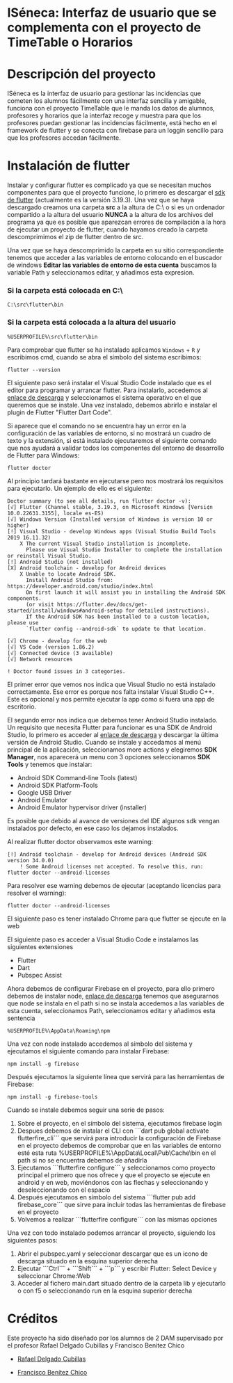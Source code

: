 # ISéneca: Interfaz de usuario que se complementa con el proyecto de TimeTable o Horarios

# Descripción del proyecto

ISéneca es la interfaz de usuario para gestionar las incidencias que cometen los alumnos fácilmente con una interfaz sencilla y amigable, funciona con el proyecto TimeTable que le manda los datos de alumnos, profesores y horarios que la interfaz recoge y muestra para que los profesores puedan gestionar las incidencias fácilmente, está hecho en el framework de flutter y se conecta con firebase para un loggin sencillo para que los profesores accedan fácilmente.

# Instalación de flutter

Instalar y configurar flutter es complicado ya que se necesitan muchos componentes para que el proyecto funcione, lo primero es descargar el [sdk de flutter](https://storage.googleapis.com/flutter_infra_release/releases/stable/windows/flutter_windows_3.19.3-stable.zip) (actualmente es la versión 3.19.3). Una vez que se haya descargado creamos una carpeta <b>src</b> a la altura de C:\ o si es un ordenador compartido a la altura del usuario <b>NUNCA</b> a la altura de los archivos del programa ya que es posible que aparezcan errores de compilación a la hora de ejecutar un proyecto de flutter, cuando hayamos creado la carpeta descomprimimos el zip de flutter dentro de src.

Una vez que se haya descomprimido la carpeta en su sitio correspondiente tenemos que acceder a las variables de entorno colocando en el buscador de windows <b>Editar las variables de entorno de esta cuenta</b> buscamos la variable Path y seleccionamos editar, y añadimos esta expresion.

<h3>Si la carpeta está colocada en C:\</h3>

```
C:\src\flutter\bin
```

<h3>Si la carpeta está colocada a la altura del usuario</h3>

```
%USERPROFILE%\src\flutter\bin
```

Para comprobar que flutter se ha instalado aplicamos ```Windows``` + ```R``` y escribimos cmd, cuando se abra el símbolo del sistema escribimos:

```
flutter --version
```

El siguiente paso será instalar el Visual Studio Code instalado que es el editor para programar y arrancar flutter. Para instalarlo, accedemos al [enlace de descarga](https://code.visualstudio.com/download) y seleccionamos el sistema operativo en el que queremos que se instale. Una vez instalado, debemos abrirlo e instalar el plugin de Flutter "Flutter Dart Code". 

Si aparece que el comando no se encuentra hay un error en la configuración de las variables de entorno, si no mostrará un cuadro de texto y la extensión, si está instalado ejecutaremos el siguiente comando que nos ayudará a validar todos los componentes del entorno de desarrollo de Flutter para Windows:

```
flutter doctor
```

Al principio tardará bastante en ejecutarse pero nos mostrará los requisitos para ejecutarlo. Un ejemplo de ello es el siguiente:

```
Doctor summary (to see all details, run flutter doctor -v):
[√] Flutter (Channel stable, 3.19.3, on Microsoft Windows [Versi¢n 10.0.22631.3155], locale es-ES)
[√] Windows Version (Installed version of Windows is version 10 or higher)
[!] Visual Studio - develop Windows apps (Visual Studio Build Tools 2019 16.11.32)
    X The current Visual Studio installation is incomplete.
      Please use Visual Studio Installer to complete the installation or reinstall Visual Studio.
[!] Android Studio (not installed)
[X] Android toolchain - develop for Android devices
    X Unable to locate Android SDK.
      Install Android Studio from: https://developer.android.com/studio/index.html
      On first launch it will assist you in installing the Android SDK components.
      (or visit https://flutter.dev/docs/get-started/install/windows#android-setup for detailed instructions).
      If the Android SDK has been installed to a custom location, please use
      `flutter config --android-sdk` to update to that location.

[√] Chrome - develop for the web
[√] VS Code (version 1.86.2)
[√] Connected device (3 available)
[√] Network resources

! Doctor found issues in 3 categories.
```

El primer error que vemos nos indica que Visual Studio no está instalado correctamente. Ese error es porque nos falta instalar Visual Studio C++. Este es opcional y nos permite ejecutar la app como si fuera una app de escritorio.

El segundo error nos indica que debemos tener Android Studio instalado. Un requisito que necesita Flutter para funcionar es una SDK de Android Studio, lo primero es acceder al [enlace de descarga](https://developer.android.com/studio?hl=es-419) y descargar la última versión de Android Studio. Cuando se instale y accedamos al menú principal de la aplicación, seleccionamos more actions y elegiremos <b>SDK Manager</b>, nos aparecerá un menu con 3 opciones seleccionamos <b>SDK Tools</b> y tenemos que instalar:

<ul>
    <li>Android SDK Command-line Tools (latest)</li>
    <li>Android SDK Platform-Tools</li>
    <li>Google USB Driver</li>
    <li>Android Emulator</li>
    <li>Android Emulator hypervisor driver (installer)</li>
</ul>

Es posible que debido al avance de versiones del IDE algunos sdk vengan instalados por defecto, en ese caso los dejamos instalados.

Al realizar flutter doctor observamos este warning:

```
[!] Android toolchain - develop for Android devices (Android SDK version 34.0.0)
    ! Some Android licenses not accepted. To resolve this, run: flutter doctor --android-licenses
```

Para resolver ese warning debemos de ejecutar (aceptando licencias para resolver el warning):

```
flutter doctor --android-licenses
```

El siguiente paso es tener instalado Chrome para que flutter se ejecute en la web

El siguiente paso es acceder a Visual Studio Code e instalamos las siguientes extensiones

<ul>
<li>Flutter</li>
<li>Dart</li>
<li>Pubspec Assist</li>
</ul>

Ahora debemos de configurar Firebase en el proyecto, para ello primero debemos de instalar node, [enlace de descarga](https://nodejs.org/dist/v21.7.1/node-v21.7.1-x64.msi) tenemos que asegurarnos que node se instala en el path si no se instala accedemos a las variables de esta cuenta, seleccionamos Path, seleccionamos editar y añadimos esta sentencia

```
%USERPROFILE%\AppData\Roaming\npm
```

Una vez con node instalado accedemos al símbolo del sistema y ejecutamos el siguiente comando para instalar Firebase:

```
npm install -g firebase
```

Después ejecutamos la siguiente línea que servirá para las herramientas de Firebase:

```
npm install -g firebase-tools
```

Cuando se instale debemos seguir una serie de pasos:

<ol>
    <li>Sobre el proyecto, en el símbolo del sistema, ejecutamos firebase login</li>
    <li>Despues debemos de instalar el CLI con ```dart pub global activate flutterfire_cli``` que servirá para introducir la configuración de Firebase en el proyecto debemos de comprobar que en las variables de entorno esté esta ruta %USERPROFILE%\AppData\Local\Pub\Cache\bin en el path si no se encuentra debemos de añadirla</li>
    <li>Ejecutamos ```flutterfire configure``` y seleccionamos como proyecto principal el primero que nos ofrece y que el proyecto se ejecute en android y en web, moviéndonos con las flechas y seleccionando y deseleccionando con el espacio</li>
    <li>Después ejecutamos en símbolo del sistema ```flutter pub add firebase_core``` que sirve para incluir todas las herramientas de firebase en el proyecto</li>
    <li>Volvemos a realizar ```flutterfire configure``` con las mismas opciones</li>
</ol>

Una vez con todo instalado podemos arrancar el proyecto, siguiendo los siguientes pasos:

<ol>
    <li>Abrir el pubspec.yaml y seleccionar descargar que es un icono de descarga situado en la esquina superior derecha</li>
    <li>Ejecutar ```Ctrl``` + ```Shift``` + ```p``` y escribir Flutter: Select Device y seleccionar Chrome:Web</li>
    <li>Acceder al fichero main.dart situado dentro de la carpeta lib y ejecutarlo o con f5 o seleccionando run en la esquina superior derecha</li>
</ol>

# Créditos

Este proyecto ha sido diseñado por los alumnos de 2 DAM supervisado por el profesor Rafael Delgado Cubillas y Francisco Benitez Chico

- [Rafael Delgado Cubillas](https://www.linkedin.com/in/rafael-delgado-cubilla-7034a247/)

- [Francisco Benítez Chico](https://www.linkedin.com/in/franciscobenitezchico/)
